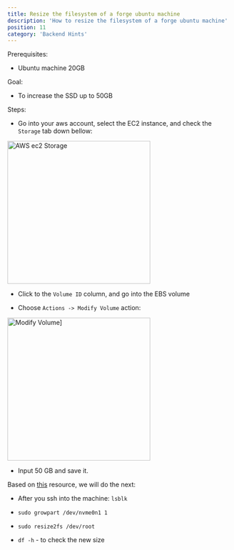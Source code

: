 ```yaml
---
title: Resize the filesystem of a forge ubuntu machine
description: 'How to resize the filesystem of a forge ubuntu machine'
position: 11
category: 'Backend Hints'
---
```


Prerequisites:
- Ubuntu machine 20GB


Goal:
- To increase the SSD up to 50GB


Steps:
- Go into your aws account, select the EC2 instance, and check the `Storage` tab down bellow: 

<img src="/aws-ssd.png" width="320" height="320" alt="AWS ec2 Storage"/>

- Click to the `Volume ID` column, and go into the EBS volume

- Choose `Actions -> Modify Volume` action: 

<img src="/modify-volume.png" width="320" height="320" alt="Modify Volume]"/>

- Input 50 GB and save it.

 Based on [this](https://docs.amazonaws.cn/en_us/AWSEC2/latest/UserGuide/recognize-expanded-volume-linux.html) resource, we will do the next:

- After you ssh into the machine: `lsblk`

- `sudo growpart /dev/nvme0n1 1`

- `sudo resize2fs /dev/root`

- `df -h` - to check the new size




